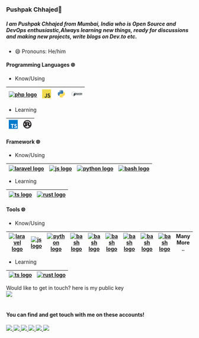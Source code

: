 
### Pushpak Chhajed🍍

##### I am Pushpak Chhajed from Mumbai, India who is Open Source and DevOps enthusiastic,Always learning new things, ready for discussions and making new projects, write blogs on Dev.to etc.

- 😄 Pronouns: He/him

#### Programming Languages 🌐
- Know/Using

| [<img src="https://icongr.am/devicon/php-original.svg?size=60&color=currentColor" alt="php logo" width="40">](https://vlang.io/) | [<img src="https://raw.githubusercontent.com/github/explore/80688e429a7d4ef2fca1e82350fe8e3517d3494d/topics/javascript/javascript.png" alt="js logo" width="24">](https://developer.mozilla.org/en-US/docs/Web/JavaScript)  |  [<img src="https://raw.githubusercontent.com/github/explore/80688e429a7d4ef2fca1e82350fe8e3517d3494d/topics/python/python.png" alt="python logo" width="28">](https://www.python.org/) | [<img src="https://raw.githubusercontent.com/github/explore/80688e429a7d4ef2fca1e82350fe8e3517d3494d/topics/bash/bash.png" alt="bash logo" width="28">](https://www.gnu.org/software/bash/)  |
|---|---|---|---|

- Learning

|  [<img src="https://raw.githubusercontent.com/github/explore/80688e429a7d4ef2fca1e82350fe8e3517d3494d/topics/typescript/typescript.png" alt="ts logo" width="24">](https://www.typescriptlang.org/) |  [<img src="https://raw.githubusercontent.com/github/explore/80688e429a7d4ef2fca1e82350fe8e3517d3494d/topics/rust/rust.png" alt="rust logo" width="24">](https://www.rust-lang.org/)|
|---|---|

#### Framework 🌐
- Know/Using

| [<img src="https://icongr.am/devicon/laravel-plain.svg?size=33&color=f52929" alt="laravel logo" width="30">](https://vlang.io/) | [<img src="https://icongr.am/devicon/vuejs-original.svg?size=33&color=3c3939" alt="js logo" width="24">](https://developer.mozilla.org/en-US/docs/Web/JavaScript)  |  [<img src="https://icongr.am/devicon/django-original.svg?size=33&color=0d4601" alt="python logo" width="35">](https://www.python.org/) | [<img src="https://icongr.am/devicon/bootstrap-plain.svg?size=33&color=893f92" alt="bash logo" width="35">](https://www.gnu.org/software/bash/)  |
|---|---|---|---|

- Learning

|  [<img src="https://flutter.dev/assets/flutter-lockup-1caf6476beed76adec3c477586da54de6b552b2f42108ec5bc68dc63bae2df75.png" alt="ts logo" width="60">](https://www.typescriptlang.org/) |  [<img src="https://laravel-livewire.com/img/twitter.png" alt="rust logo" width="35">](https://laravel-livewire.com/)|
|---|---|

#### Tools 🌐
- Know/Using

| [<img src="https://icongr.am/devicon/amazonwebservices-original-wordmark.svg?size=33&color=893f92" alt="laravel logo" width="60">](https://vlang.io/) | [<img src="https://icongr.am/devicon/docker-original.svg?size=33&color=893f92" alt="js logo" width="35">](https://developer.mozilla.org/en-US/docs/Web/JavaScript)  |  [<img src="https://icongr.am/devicon/git-original.svg?size=33&color=893f92" alt="python logo" width="35">](https://www.python.org/) | [<img src="https://icongr.am/devicon/slack-original.svg?size=33&color=893f92" alt="bash logo" width="35">](https://www.gnu.org/software/bash/)  |[<img src="https://icongr.am/devicon/trello-plain.svg?size=33&color=2298d3" alt="bash logo" width="35">](https://www.gnu.org/software/bash/)  |[<img src="https://icongr.am/devicon/ubuntu-plain.svg?size=33&color=f45d0b" alt="bash logo" width="35">](https://www.gnu.org/software/bash/)  |[<img src="https://icongr.am/devicon/webpack-original.svg?size=33&color=f45d0b" alt="bash logo" width="35">](https://www.gnu.org/software/bash/)  |[<img src="https://icongr.am/devicon/mysql-original.svg?size=33&color=f45d0b" alt="bash logo" width="35">](https://www.gnu.org/software/bash/)  |[<img src="https://icongr.am/devicon/nginx-original.svg?size=33&color=f45d0b" alt="bash logo" width="35">](https://www.gnu.org/software/bash/)  |Many More ..
|---|---|---|---|---|---|---|---|---|---|

- Learning

|  [<img src="https://www.gstatic.com/devrel-devsite/prod/v4d5d232859440be8edf63a1095b80ebe5c19605e99f3b348a30c4b0140c2eb88/cloud/images/favicons/onecloud/apple-icon.png" alt="ts logo" width="40">](https://www.typescriptlang.org/) |  [<img src="https://seeklogo.com/images/K/kubernetes-logo-3A67038EAB-seeklogo.com.png" alt="rust logo" width="35">](https://laravel-livewire.com/)|
|---|---|




 Would like to get in touch? here is my public key 
 <br> <a href='https://keybase.io/pushpak1300'><img src="https://img.shields.io/keybase/pgp/pushpak1300?color=pinl&label=PGP&style=for-the-badge"/></a></br>
 <br>
 
#### You can find and get touch with me on these accounts!

<p>
<a href='https://twitter.com/pushpak1300'><a href="https://pushpk1300.me/" target="_blank">
  <img src="https://img.shields.io/badge/website-%23E34F26.svg?&style=for-the-badge" />
</a> 
 
 <a href="https://twitter.com/pushpak1300" target="_blank">
  <img src="https://img.shields.io/badge/twitter-%231DA1F2.svg?&style=for-the-badge&logo=twitter&logoColor=white" />
</a> 

<a href="https://www.linkedin.com/in/pushpak-c-286b17b1/" target="_blank">
  <img src="https://img.shields.io/badge/linkedin-%230077B5.svg?&style=for-the-badge&logo=linkedin&logoColor=white" />
</a> 

<a href="https://dev.to/pushpak1300/" target="_blank">
  <img src="http://img.shields.io/badge/dev.to-gray?style=for-the-badge&logo=dev.to&?logoColor=white?logoWidth=100?label=" />
</a> 

<a href="https://stackoverflow.com/users/11074838/pushpak-chhajed" target="_blank">
  <img src="http://img.shields.io/badge/STACKOVERFLOW-black?style=for-the-badge&logo=stackoverflow" />
</a> 

<a href="https://www.reddit.com/user/pushpak1300" target="_blank">
  <img src="http://img.shields.io/badge/reddit-gray?style=for-the-badge&logo=reddit" />
</a> 

</p>

